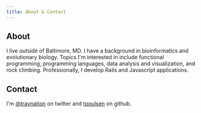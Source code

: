```yaml
---
title: About & Contact
---
```

## About
I live outside of Baltimore, MD. I have a background in bioinformatics and evolutionary biology.
Topics I'm interested in include functional programming, programming languages, data analysis and visualization, and rock climbing.
Professionally, I develop Rails and Javascript applications. 

## Contact
I'm [\@travnation](https://twitter.com/travnation) on twitter and [tpoulsen](https://github.com/tpoulsen) on github.

